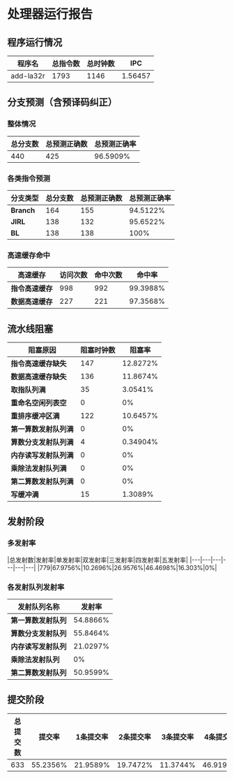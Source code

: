 # 处理器运行报告
## 程序运行情况
|程序名|总指令数|总时钟数|IPC|
|---|---|---|---|
|add-la32r|1793|1146|1.56457|

## 分支预测（含预译码纠正）
### 整体情况
|总分支数|总预测正确数|总预测正确率|
|---|---|---|
|440|425|96.5909%|

### 各类指令预测
|分支类型|总分支数|总预测正确数|总预测正确率|
|---|---|---|---|
|**Branch**| 164 | 155 | 94.5122%|
|**JIRL**| 138 | 132 | 95.6522%|
|**BL**| 138 | 138 | 100%|

### 高速缓存命中
|高速缓存|访问次数|命中次数|命中率|
|---|---|---|---|
|**指令高速缓存**| 998 | 992 | 99.3988%|
|**数据高速缓存**| 227 | 221 | 97.3568%|
## 流水线阻塞
|阻塞原因|阻塞时钟数|阻塞率|
|---|---|---|
|**指令高速缓存缺失**| 147 | 12.8272%|
|**数据高速缓存缺失**| 136 | 11.8674%|
|**取指队列满**| 35 | 3.0541%|
|**重命名空闲列表空**|0 | 0%|
|**重排序缓冲区满**|122 | 10.6457%|
|**第一算数发射队列满**|0 | 0%|
|**算数分支发射队列满**|4 | 0.34904%|
|**内存读写发射队列满**|0 | 0%|
|**乘除法发射队列满**|0 | 0%|
|**第二算数发射队列满**|0 | 0%|
|**写缓冲满**|15 | 1.3089%|

## 发射阶段
### 多发射率
|总发射数|发射率|单发射率|双发射率|三发射率|四发射率|五发射率|
|---|---|---|---|---|---|
|779|67.9756%|10.2696%|26.9576%|46.4698%|16.303%|0%|

### 各发射队列发射率
|发射队列名称|发射率|
|---|---|
|**第一算数发射队列**|54.8866%|
|**算数分支发射队列**|55.8464%|
|**内存读写发射队列**|21.0297%|
|**乘除法发射队列**|0%|
|**第二算数发射队列**|50.9599%|

## 提交阶段
|总提交数|提交率|1条提交率|2条提交率|3条提交率|4条提交率|
|---|---|---|---|---|---|
|633|55.2356%|21.9589%|19.7472%|11.3744%|46.9194%|
